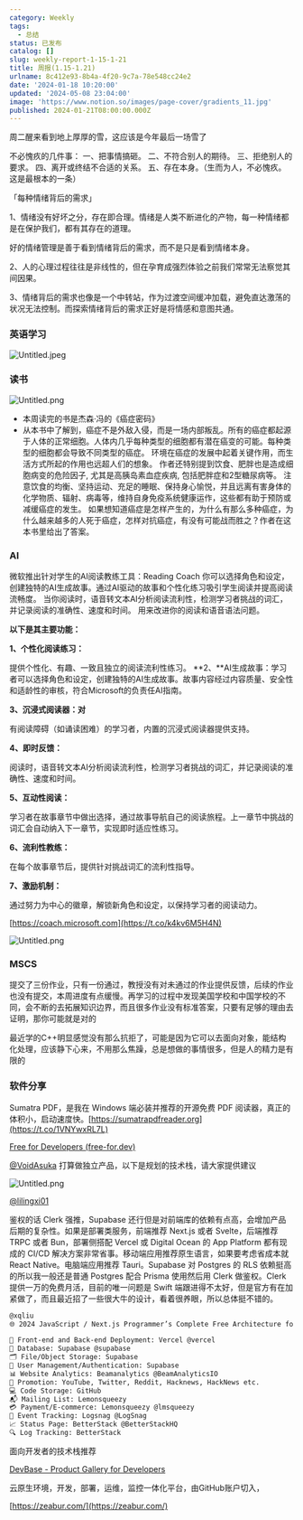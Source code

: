 ```yaml
---
category: Weekly
tags:
  - 总结
status: 已发布
catalog: []
slug: weekly-report-1-15-1-21
title: 周报(1.15-1.21)
urlname: 8c412e93-8b4a-4f20-9c7a-78e548cc24e2
date: '2024-01-18 10:20:00'
updated: '2024-05-08 23:04:00'
image: 'https://www.notion.so/images/page-cover/gradients_11.jpg'
published: 2024-01-21T08:00:00.000Z
---
```


周二醒来看到地上厚厚的雪，这应该是今年最后一场雪了


不必愧疚的几件事：
一、把事情搞砸。
二、不符合别人的期待。
三、拒绝别人的要求。
四、离开或终结不合适的关系。
五、存在本身。（生而为人，不必愧疚。这是最根本的一条）


「每种情绪背后的需求」


1、情绪没有好坏之分，存在即合理。情绪是人类不断进化的产物，每一种情绪都是在保护我们，都有其存在的道理。


好的情绪管理是善于看到情绪背后的需求，而不是只是看到情绪本身。


2、人的心理过程往往是非线性的，但在孕育成强烈体验之前我们常常无法察觉其间因果。


3、情绪背后的需求也像是一个中转站，作为过渡空间缓冲加载，避免直达激荡的状况无法控制。而探索情绪背后的需求正好是将情感和意图共通。


### 英语学习


![Untitled.jpeg](https://prod-files-secure.s3.us-west-2.amazonaws.com/5d24fe63-e567-4804-86f9-9fdc62e13082/faec46dc-9da5-4799-b905-c316418f1168/Untitled.jpeg?X-Amz-Algorithm=AWS4-HMAC-SHA256&X-Amz-Content-Sha256=UNSIGNED-PAYLOAD&X-Amz-Credential=ASIAZI2LB466TWKVYIHW%2F20250412%2Fus-west-2%2Fs3%2Faws4_request&X-Amz-Date=20250412T053713Z&X-Amz-Expires=3600&X-Amz-Security-Token=IQoJb3JpZ2luX2VjEFUaCXVzLXdlc3QtMiJIMEYCIQDsOR6Qf3VecCe6hGbreguVncxoON9of%2BTpfcO03ymiHAIhAKqhtDTmML%2BziGy0U%2Br%2BItIya3PUdbnxWRrOGNE%2BY%2F8SKogECM7%2F%2F%2F%2F%2F%2F%2F%2F%2F%2FwEQABoMNjM3NDIzMTgzODA1Igxirid%2FLdwq7qd7zfUq3ANiGoDZieIceZkveQ2D%2B1CzH334nFMFlmxkME7Sal0Uz1%2Ftc8mPKk%2BXwei8XVMLfKweWl%2FubEpTJXq6u5aV7GoyZ4gpntQcZvXm7VkR0S7u9g0Rt2V62yDH4L97gZdl5WXOPJ85GMmgx5U7Yb%2BUggnsU6GDXhOoMAgeXBgHaKVBoryvZvntI8geEQEFUfkOA%2FQUXfebFFF78%2FVDhFdf2Aja5ghMlBBPQKPIw5IYbRpfgrSCdz2HU9ivUMP%2FDy%2BuHHBpRPUI7bBlNZZt9niL9F%2F4JQuQ79k8drDFchXJRIrsg3fQmYZ%2BpCEUjW%2BevJZR%2BUtqeTkJqJqmBuFUYREnQrG8sP%2BSoQUbYnd4gbplRdgcH6em7DbZhJIeUHQVUPzAkGwJi3Yyzy7r%2BEYSMMuDi7ilT9LIod14RXVkvgTd%2BjJrL%2FOPoDgAQ6ytKYzFhGTA5kEweiL3zM5R79he%2BBVoG9Hnq%2BlYdf9c3yziqBUTPx2sCGDZFGpPhyAVxF0ZZPHLS2IzdIi8qrrqFfKWNVyRCK%2Bby%2BlB1nArIiS1s9YhOinc9O0Zw6FFNr27ex30NPny4X85QNa37KJwBEWfN4xbx%2FJL4dqEFjr2VeuKSe9ANB8bpkYV0bQSYCC2c1hq%2BzCG6%2Be%2FBjqkARsGPYKtJgOFpfLv%2BTHNr37mgfeJ%2Baa7vJLcfPZVXOJ3M1K8j4wCqG%2FDRX3tW%2FhG9YxziCn9r90UdO7JeIphiEYkOqWDJQFlPkc1%2FveCYFTrcMtox4mrfEJmScq8ivPbDljHSYCziQhPZNkioowXK%2BPAt8ipRM6RECjrCgmFXwhzjgsVfH9ookdeCrv54FsR3xXjZnSB7A1QHnfiglyz9vxHXnZF&X-Amz-Signature=790681e82382a04d84226df99c1c7c6ceedb801d04e23251c1377cd9acd42ed7&X-Amz-SignedHeaders=host&x-id=GetObject)


### 读书


![Untitled.png](https://prod-files-secure.s3.us-west-2.amazonaws.com/5d24fe63-e567-4804-86f9-9fdc62e13082/08aff459-da99-4ed5-87c6-1f4c95b62ac3/Untitled.png?X-Amz-Algorithm=AWS4-HMAC-SHA256&X-Amz-Content-Sha256=UNSIGNED-PAYLOAD&X-Amz-Credential=ASIAZI2LB466TWKVYIHW%2F20250412%2Fus-west-2%2Fs3%2Faws4_request&X-Amz-Date=20250412T053713Z&X-Amz-Expires=3600&X-Amz-Security-Token=IQoJb3JpZ2luX2VjEFUaCXVzLXdlc3QtMiJIMEYCIQDsOR6Qf3VecCe6hGbreguVncxoON9of%2BTpfcO03ymiHAIhAKqhtDTmML%2BziGy0U%2Br%2BItIya3PUdbnxWRrOGNE%2BY%2F8SKogECM7%2F%2F%2F%2F%2F%2F%2F%2F%2F%2FwEQABoMNjM3NDIzMTgzODA1Igxirid%2FLdwq7qd7zfUq3ANiGoDZieIceZkveQ2D%2B1CzH334nFMFlmxkME7Sal0Uz1%2Ftc8mPKk%2BXwei8XVMLfKweWl%2FubEpTJXq6u5aV7GoyZ4gpntQcZvXm7VkR0S7u9g0Rt2V62yDH4L97gZdl5WXOPJ85GMmgx5U7Yb%2BUggnsU6GDXhOoMAgeXBgHaKVBoryvZvntI8geEQEFUfkOA%2FQUXfebFFF78%2FVDhFdf2Aja5ghMlBBPQKPIw5IYbRpfgrSCdz2HU9ivUMP%2FDy%2BuHHBpRPUI7bBlNZZt9niL9F%2F4JQuQ79k8drDFchXJRIrsg3fQmYZ%2BpCEUjW%2BevJZR%2BUtqeTkJqJqmBuFUYREnQrG8sP%2BSoQUbYnd4gbplRdgcH6em7DbZhJIeUHQVUPzAkGwJi3Yyzy7r%2BEYSMMuDi7ilT9LIod14RXVkvgTd%2BjJrL%2FOPoDgAQ6ytKYzFhGTA5kEweiL3zM5R79he%2BBVoG9Hnq%2BlYdf9c3yziqBUTPx2sCGDZFGpPhyAVxF0ZZPHLS2IzdIi8qrrqFfKWNVyRCK%2Bby%2BlB1nArIiS1s9YhOinc9O0Zw6FFNr27ex30NPny4X85QNa37KJwBEWfN4xbx%2FJL4dqEFjr2VeuKSe9ANB8bpkYV0bQSYCC2c1hq%2BzCG6%2Be%2FBjqkARsGPYKtJgOFpfLv%2BTHNr37mgfeJ%2Baa7vJLcfPZVXOJ3M1K8j4wCqG%2FDRX3tW%2FhG9YxziCn9r90UdO7JeIphiEYkOqWDJQFlPkc1%2FveCYFTrcMtox4mrfEJmScq8ivPbDljHSYCziQhPZNkioowXK%2BPAt8ipRM6RECjrCgmFXwhzjgsVfH9ookdeCrv54FsR3xXjZnSB7A1QHnfiglyz9vxHXnZF&X-Amz-Signature=0bcaf02abe8a0bc1d952ee3a80277ad654d334e29103980725a5ac1f0eb394fb&X-Amz-SignedHeaders=host&x-id=GetObject)

- 本周读完的书是杰森·冯的《癌症密码》
- 从本书中了解到，癌症不是外敌入侵，而是一场内部叛乱。所有的癌症都起源于人体的正常细胞。人体内几乎每种类型的细胞都有潜在癌变的可能。每种类型的细胞都会导致不同类型的癌症。
环境在癌症的发展中起着关键作用，而生活方式所起的作用也远超人们的想象。
作者还特别提到饮食、肥胖也是造成细胞病变的危险因子, 尤其是高胰岛素血症疾病, 包括肥胖症和2型糖尿病等。
注意饮食的均衡、坚持运动、充足的睡眠、保持身心愉悦，并且远离有害身体的化学物质、辐射、病毒等，维持自身免疫系统健康运作，这些都有助于预防或减缓癌症的发生。
如果想知道癌症是怎样产生的，为什么有那么多种癌症，为什么越来越多的人死于癌症，怎样对抗癌症，有没有可能战而胜之？作者在这本书里给出了答案。

### AI


微软推出针对学生的AI阅读教练工具：Reading Coach
你可以选择角色和设定，创建独特的AI生成故事。通过AI驱动的故事和个性化练习吸引学生阅读并提高阅读流畅度。
当你阅读时，语音转文本AI分析阅读流利性，检测学习者挑战的词汇，并记录阅读的准确性、速度和时间。
用来改进你的阅读和语音语法问题。


**以下是其主要功能：**


**1、个性化阅读练习：**


提供个性化、有趣、一致且独立的阅读流利性练习。
**2、**AI生成故事：学习者可以选择角色和设定，创建独特的AI生成故事。故事内容经过内容质量、安全性和适龄性的审核，符合Microsoft的负责任AI指南。


**3、沉浸式阅读器：对**


有阅读障碍（如诵读困难）的学习者，内置的沉浸式阅读器提供支持。


**4、即时反馈：**


阅读时，语音转文本AI分析阅读流利性，检测学习者挑战的词汇，并记录阅读的准确性、速度和时间。


**5、互动性阅读：**


学习者在故事章节中做出选择，通过故事导航自己的阅读旅程。上一章节中挑战的词汇会自动纳入下一章节，实现即时适应性练习。


**6、流利性教练：**


在每个故事章节后，提供针对挑战词汇的流利性指导。


**7、激励机制：**


通过努力为中心的徽章，解锁新角色和设定，以保持学习者的阅读动力。


[https://coach.microsoft.com](https://t.co/k4kv6M5H4N)


![Untitled.png](https://prod-files-secure.s3.us-west-2.amazonaws.com/5d24fe63-e567-4804-86f9-9fdc62e13082/8f53d036-0cfc-469d-a837-f15107675ae4/Untitled.png?X-Amz-Algorithm=AWS4-HMAC-SHA256&X-Amz-Content-Sha256=UNSIGNED-PAYLOAD&X-Amz-Credential=ASIAZI2LB466TWKVYIHW%2F20250412%2Fus-west-2%2Fs3%2Faws4_request&X-Amz-Date=20250412T053713Z&X-Amz-Expires=3600&X-Amz-Security-Token=IQoJb3JpZ2luX2VjEFUaCXVzLXdlc3QtMiJIMEYCIQDsOR6Qf3VecCe6hGbreguVncxoON9of%2BTpfcO03ymiHAIhAKqhtDTmML%2BziGy0U%2Br%2BItIya3PUdbnxWRrOGNE%2BY%2F8SKogECM7%2F%2F%2F%2F%2F%2F%2F%2F%2F%2FwEQABoMNjM3NDIzMTgzODA1Igxirid%2FLdwq7qd7zfUq3ANiGoDZieIceZkveQ2D%2B1CzH334nFMFlmxkME7Sal0Uz1%2Ftc8mPKk%2BXwei8XVMLfKweWl%2FubEpTJXq6u5aV7GoyZ4gpntQcZvXm7VkR0S7u9g0Rt2V62yDH4L97gZdl5WXOPJ85GMmgx5U7Yb%2BUggnsU6GDXhOoMAgeXBgHaKVBoryvZvntI8geEQEFUfkOA%2FQUXfebFFF78%2FVDhFdf2Aja5ghMlBBPQKPIw5IYbRpfgrSCdz2HU9ivUMP%2FDy%2BuHHBpRPUI7bBlNZZt9niL9F%2F4JQuQ79k8drDFchXJRIrsg3fQmYZ%2BpCEUjW%2BevJZR%2BUtqeTkJqJqmBuFUYREnQrG8sP%2BSoQUbYnd4gbplRdgcH6em7DbZhJIeUHQVUPzAkGwJi3Yyzy7r%2BEYSMMuDi7ilT9LIod14RXVkvgTd%2BjJrL%2FOPoDgAQ6ytKYzFhGTA5kEweiL3zM5R79he%2BBVoG9Hnq%2BlYdf9c3yziqBUTPx2sCGDZFGpPhyAVxF0ZZPHLS2IzdIi8qrrqFfKWNVyRCK%2Bby%2BlB1nArIiS1s9YhOinc9O0Zw6FFNr27ex30NPny4X85QNa37KJwBEWfN4xbx%2FJL4dqEFjr2VeuKSe9ANB8bpkYV0bQSYCC2c1hq%2BzCG6%2Be%2FBjqkARsGPYKtJgOFpfLv%2BTHNr37mgfeJ%2Baa7vJLcfPZVXOJ3M1K8j4wCqG%2FDRX3tW%2FhG9YxziCn9r90UdO7JeIphiEYkOqWDJQFlPkc1%2FveCYFTrcMtox4mrfEJmScq8ivPbDljHSYCziQhPZNkioowXK%2BPAt8ipRM6RECjrCgmFXwhzjgsVfH9ookdeCrv54FsR3xXjZnSB7A1QHnfiglyz9vxHXnZF&X-Amz-Signature=2682b671b2518f284134e541ac98c9c69d30727bf144ebaccfb10e7ab4f1d411&X-Amz-SignedHeaders=host&x-id=GetObject)


### MSCS


提交了三份作业，只有一份通过，教授没有对未通过的作业提供反馈，后续的作业也没有提交，本周进度有点缓慢。再学习的过程中发现美国学校和中国学校的不同，会不断的去拓展知识边界，而且很多作业没有标准答案，只要有足够的理由去证明，那你可能就是对的


最近学的C++明显感觉没有那么抗拒了，可能是因为它可以去面向对象，能结构化处理，应该静下心来，不用那么焦躁，总是想做的事情很多，但是人的精力是有限的


### 软件分享


Sumatra PDF，是我在 Windows 端必装并推荐的开源免费 PDF 阅读器，真正的体积小，启动速度快。[https://sumatrapdfreader.org](https://t.co/1VNYwxRL7L)


[Free for Developers (free-for.dev)](https://free-for.dev/#/)


[@VoidAsuka](https://twitter.com/VoidAsuka) 打算做独立产品，以下是规划的技术栈，请大家提供建议


![Untitled.png](https://prod-files-secure.s3.us-west-2.amazonaws.com/5d24fe63-e567-4804-86f9-9fdc62e13082/93561a3c-b2bc-4a43-bbc5-67e3f740ed5e/Untitled.png?X-Amz-Algorithm=AWS4-HMAC-SHA256&X-Amz-Content-Sha256=UNSIGNED-PAYLOAD&X-Amz-Credential=ASIAZI2LB466TWKVYIHW%2F20250412%2Fus-west-2%2Fs3%2Faws4_request&X-Amz-Date=20250412T053713Z&X-Amz-Expires=3600&X-Amz-Security-Token=IQoJb3JpZ2luX2VjEFUaCXVzLXdlc3QtMiJIMEYCIQDsOR6Qf3VecCe6hGbreguVncxoON9of%2BTpfcO03ymiHAIhAKqhtDTmML%2BziGy0U%2Br%2BItIya3PUdbnxWRrOGNE%2BY%2F8SKogECM7%2F%2F%2F%2F%2F%2F%2F%2F%2F%2FwEQABoMNjM3NDIzMTgzODA1Igxirid%2FLdwq7qd7zfUq3ANiGoDZieIceZkveQ2D%2B1CzH334nFMFlmxkME7Sal0Uz1%2Ftc8mPKk%2BXwei8XVMLfKweWl%2FubEpTJXq6u5aV7GoyZ4gpntQcZvXm7VkR0S7u9g0Rt2V62yDH4L97gZdl5WXOPJ85GMmgx5U7Yb%2BUggnsU6GDXhOoMAgeXBgHaKVBoryvZvntI8geEQEFUfkOA%2FQUXfebFFF78%2FVDhFdf2Aja5ghMlBBPQKPIw5IYbRpfgrSCdz2HU9ivUMP%2FDy%2BuHHBpRPUI7bBlNZZt9niL9F%2F4JQuQ79k8drDFchXJRIrsg3fQmYZ%2BpCEUjW%2BevJZR%2BUtqeTkJqJqmBuFUYREnQrG8sP%2BSoQUbYnd4gbplRdgcH6em7DbZhJIeUHQVUPzAkGwJi3Yyzy7r%2BEYSMMuDi7ilT9LIod14RXVkvgTd%2BjJrL%2FOPoDgAQ6ytKYzFhGTA5kEweiL3zM5R79he%2BBVoG9Hnq%2BlYdf9c3yziqBUTPx2sCGDZFGpPhyAVxF0ZZPHLS2IzdIi8qrrqFfKWNVyRCK%2Bby%2BlB1nArIiS1s9YhOinc9O0Zw6FFNr27ex30NPny4X85QNa37KJwBEWfN4xbx%2FJL4dqEFjr2VeuKSe9ANB8bpkYV0bQSYCC2c1hq%2BzCG6%2Be%2FBjqkARsGPYKtJgOFpfLv%2BTHNr37mgfeJ%2Baa7vJLcfPZVXOJ3M1K8j4wCqG%2FDRX3tW%2FhG9YxziCn9r90UdO7JeIphiEYkOqWDJQFlPkc1%2FveCYFTrcMtox4mrfEJmScq8ivPbDljHSYCziQhPZNkioowXK%2BPAt8ipRM6RECjrCgmFXwhzjgsVfH9ookdeCrv54FsR3xXjZnSB7A1QHnfiglyz9vxHXnZF&X-Amz-Signature=a6436abf44154e196cb090aca1615e670921bcc143768f17cd4897f91056a1c6&X-Amz-SignedHeaders=host&x-id=GetObject)


[@lilingxi01](https://twitter.com/lilingxi01)


鉴权的话 Clerk 强推，Supabase 还行但是对前端库的依赖有点高，会增加产品后期的复杂性。如果是部署类服务，前端推荐 Next.js 或者 Svelte，后端推荐 TRPC 或者 Bun，部署侧搭配 Vercel 或 Digital Ocean 的 App Platform 都有现成的 CI/CD 解决方案非常省事。移动端应用推荐原生语言，如果要考虑省成本就 React Native。电脑端应用推荐 Tauri。Supabase 对 Postgres 的 RLS 依赖挺高的所以我一般还是普通 Postgres 配合 Prisma 使用然后用 Clerk 做鉴权。Clerk 提供一万的免费月活，目前的唯一问题是 Swift 端跟进得不太好，但是官方有在加紧做了，而且最近招了一些很大牛的设计，看着很养眼，所以总体挺不错的。


```markdown
@xqliu
🌐 2024 JavaScript / Next.js Programmer’s Complete Free Architecture for solo entrepreneur:

🔧 Front-end and Back-end Deployment: Vercel @vercel
💾 Database: Supabase @supabase
🗂️ File/Object Storage: Supabase
👥 User Management/Authentication: Supabase
📊 Website Analytics: Beamanalytics @BeamAnalyticsIO
📣 Promotion: YouTube, Twitter, Reddit, Hacknews, HackNews etc. 
💻 Code Storage: GitHub
📬 Mailing List: Lemonsqueezy
💳 Payment/E-commerce: Lemonsqueezy @lmsqueezy
📌 Event Tracking: Logsnag @LogSnag
📈 Status Page: BetterStack @BetterStackHQ
🔍 Log Tracking: BetterStack
```


面向开发者的技术栈推荐


[DevBase - Product Gallery for Developers](https://devbase.fyi/)


云原生环境，开发，部署，运维，监控一体化平台，由GitHub账户切入，


[https://zeabur.com/](https://zeabur.com/)


